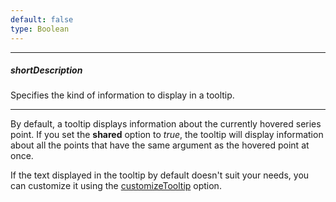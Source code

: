 ```yaml
---
default: false
type: Boolean
---
```

---
##### shortDescription
Specifies the kind of information to display in a tooltip.

---
By default, a tooltip displays information about the currently hovered series point. If you set the **shared** option to *true*, the tooltip will display information about all the points that have the same argument as the hovered point at once.

If the text displayed in the tooltip by default doesn't suit your needs, you can customize it using the [customizeTooltip](/api-reference/20%20Data%20Visualization%20Widgets/dxPolarChart/1%20Configuration/tooltip/customizeTooltip.md '/Documentation/ApiReference/Data_Visualization_Widgets/dxPolarChart/Configuration/tooltip/#customizeTooltip') option.